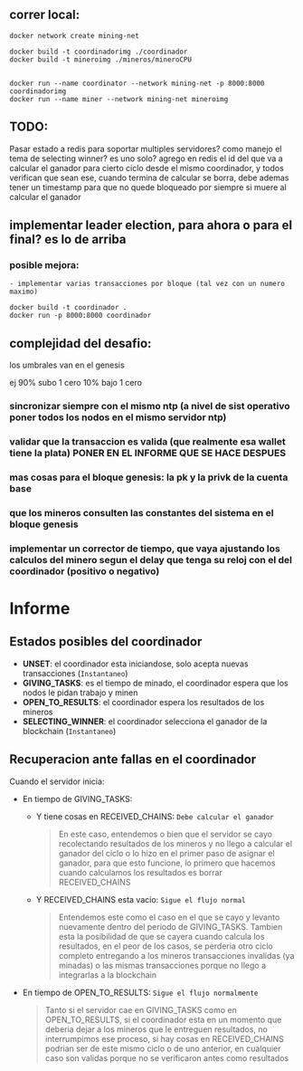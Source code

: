 ## correr local:
```
docker network create mining-net 

docker build -t coordinadorimg ./coordinador
docker build -t mineroimg ./mineros/mineroCPU


docker run --name coordinator --network mining-net -p 8000:8000 coordinadorimg
docker run --name miner --network mining-net mineroimg
```

## TODO:
Pasar estado a redis para soportar multiples servidores?
como manejo el tema de selecting winner? es uno solo? agrego en redis el id del que va a calcular el ganador para cierto ciclo desde el mismo coordinador, y todos verifican que sean ese, cuando termina de calcular se borra, debe ademas tener un timestamp para que no quede bloqueado por siempre si muere al calcular el ganador

## implementar leader election, para ahora o para el final? es lo de arriba


### posible mejora:
    - implementar varias transacciones por bloque (tal vez con un numero maximo)

```
docker build -t coordinador .
docker run -p 8000:8000 coordinador
```

## complejidad del desafio:
los umbrales van en el genesis

ej
90% subo 1 cero
10% bajo 1 cero


### sincronizar siempre con el mismo ntp (a nivel de sist operativo poner todos los nodos en el mismo servidor ntp)

### validar que la transaccion es valida (que realmente esa wallet tiene la plata) PONER EN EL INFORME QUE SE HACE DESPUES

### mas cosas para el bloque genesis: la pk y la privk de la cuenta base

### que los mineros consulten las constantes del sistema en el bloque genesis

### implementar un corrector de tiempo, que vaya ajustando los calculos del minero segun el delay que tenga su reloj con el del coordinador (positivo o negativo)


# Informe

## Estados posibles del coordinador
- **UNSET**: el coordinador esta iniciandose, solo acepta nuevas transacciones (`Instantaneo`)
- **GIVING_TASKS**: es el tiempo de minado, el coordinador espera que los nodos le pidan trabajo y minen
- **OPEN_TO_RESULTS**: el coordinador espera los resultados de los mineros
- **SELECTING_WINNER**: el coordinador selecciona el ganador de la blockchain (`Instantaneo`)

## Recuperacion ante fallas en el coordinador
Cuando el servidor inicia:
- En tiempo de GIVING_TASKS:
    - Y tiene cosas en RECEIVED_CHAINS:
    `Debe calcular el ganador`
        > En este caso, entendemos o bien que el servidor se cayo recolectando resultados de los mineros y no llego a calcular el ganador del ciclo o lo hizo en el primer paso de asignar el ganador, para que esto funcione, lo primero que hacemos cuando calculamos los resultados es borrar RECEIVED_CHAINS
    - Y RECEIVED_CHAINS esta vacio:
    `Sigue el flujo normal`
        > Entendemos este como el caso en el que se cayo y levanto nuevamente dentro del periodo de GIVING_TASKS. Tambien esta la posibilidad de que se cayera cuando calcula los resultados, en el peor de los casos, se perderia otro ciclo completo entregando a los mineros transacciones invalidas (ya minadas) o las mismas transacciones porque no llego a integrarlas a la blockchain
    
- En tiempo de OPEN_TO_RESULTS:
`Sigue el flujo normalmente`
    > Tanto si el servidor cae en GIVING_TASKS como en OPEN_TO_RESULTS, si el coordinador esta en un momento que deberia dejar a los mineros que le entreguen resultados, no interrumpimos ese proceso, si hay cosas en RECEIVED_CHAINS podrian ser de este mismo ciclo o de uno anterior, en cualquier caso son validas porque no se verificaron antes como resultados
